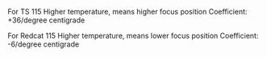 For TS 115
Higher temperature, means higher focus position
Coefficient: +36/degree centigrade

For Redcat 115
Higher temperature, means lower focus position
Coefficient: -6/degree centigrade
